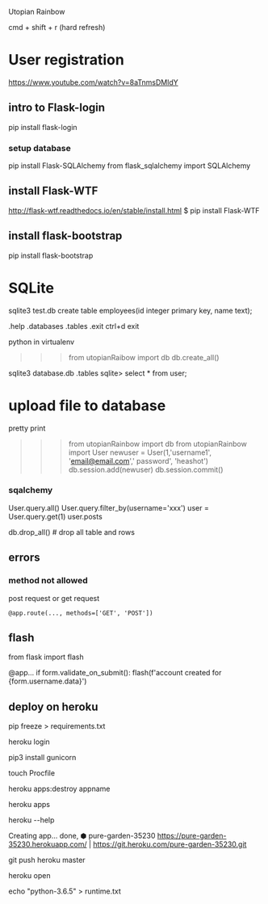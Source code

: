 Utopian Rainbow

cmd + shift + r (hard refresh)

# User registration
https://www.youtube.com/watch?v=8aTnmsDMldY

## intro to Flask-login
pip install flask-login

### setup database
pip install Flask-SQLAlchemy
from flask_sqlalchemy import SQLAlchemy

## install Flask-WTF
http://flask-wtf.readthedocs.io/en/stable/install.html
$ pip install Flask-WTF

## install flask-bootstrap
pip install flask-bootstrap 

# SQLite
sqlite3 test.db
create table employees(id integer primary key, name text);

.help
.databases
.tables
.exit
ctrl+d exit

python in virtualenv
>>> from utopianRaibow import db
>>> db.create_all() 

sqlite3 database.db
.tables
sqlite> select * from user;

# upload file to database 
pretty print

>>> from utopianRainbow import db
>>> from utopianRainbow import User
>>> newuser = User(1,'username1', 'email@email.com',' password', 'heashot')
>>> db.session.add(newuser)
 db.session.commit()

 ### sqalchemy
 User.query.all()
 User.query.filter_by(username='xxx')
 user = User.query.get(1)
 user.posts

 db.drop_all() # drop all table and rows

 ## errors

 ### method not allowed
post request or get request
```
@app.route(..., methods=['GET', 'POST'])
```

## flash

from flask import flash

@app...
    if form.validate_on_submit():
        flash(f'account created for {form.username.data}')

## deploy on heroku

pip freeze > requirements.txt

heroku login

pip3 install gunicorn

touch Procfile

heroku apps:destroy appname

heroku apps

heroku --help

Creating app... done, ⬢ pure-garden-35230
https://pure-garden-35230.herokuapp.com/ | https://git.heroku.com/pure-garden-35230.git

git push heroku master

heroku open

echo "python-3.6.5" > runtime.txt